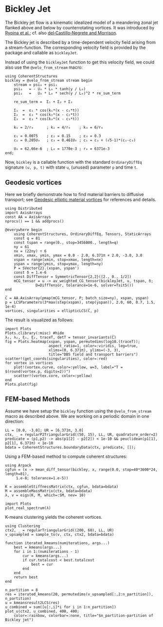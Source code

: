 # Bickley Jet

The Bickley jet flow is a kinematic idealized model of a meandering zonal jet
flanked above and below by counterrotating vortices. It was introduced by
[Rypina et al.](https://dx.doi.org/10.1175/JAS4036.1); cf. also [del‐Castillo‐Negrete and Morrison](https://doi.org/10.1063/1.858639).

The Bickley jet is described by a time-dependent velocity field arising from a
stream-function. The corresponding velocity field is provided by the package and
callable as `bickleyJet`.

Instead of using the `bickleyJet` function to get this velocity field, we could
also use the `@velo_from_stream` macro:
```@example 2
using CoherentStructures
bickley = @velo_from_stream stream begin
    stream = psi₀ + psi₁
    psi₀   = - U₀ * L₀ * tanh(y / L₀)
    psi₁   =   U₀ * L₀ * sech(y / L₀)^2 * re_sum_term

    re_sum_term =  Σ₁ + Σ₂ + Σ₃

    Σ₁  =  ε₁ * cos(k₁*(x - c₁*t))
    Σ₂  =  ε₂ * cos(k₂*(x - c₂*t))
    Σ₃  =  ε₃ * cos(k₃*(x - c₃*t))

    k₁ = 2/r₀      ; k₂ = 4/r₀    ; k₃ = 6/r₀

    ε₁ = 0.0075    ; ε₂ = 0.15    ; ε₃ = 0.3
    c₂ = 0.205U₀   ; c₃ = 0.461U₀ ; c₁ = c₃ + (√5-1)*(c₂-c₃)

    U₀ = 62.66e-6  ; L₀ = 1770e-3 ; r₀ = 6371e-3
end;
```
Now, `bickley` is a callable function with the standard `OrdinaryDiffEq`
signature `(u, p, t)` with state `u`, (unused) parameter `p` and time `t`.

## Geodesic vortices

Here we briefly demonstrate how to find material barriers to diffusive transport;
see [Geodesic elliptic material vortices](@ref) for references and details.
```
using Distributed
import AxisArrays
const AA = AxisArrays
nprocs() == 1 && addprocs()

@everywhere begin
    using CoherentStructures, OrdinaryDiffEq, Tensors, StaticArrays
    const q = 81
    const tspan = range(0., stop=3456000., length=q)
    ny = 61
    nx = (22ny) ÷ 6
    xmin, xmax, ymin, ymax = 0.0 - 2.0, 6.371π + 2.0, -3.0, 3.0
    xspan = range(xmin, stop=xmax, length=nx)
    yspan = range(ymin, stop=ymax, length=ny)
    P = SVector{2}.(xspan, yspan')
    const δ = 1.e-6
    const DiffTensor = SymmetricTensor{2,2}([2., 0., 1/2])
    mCG_tensor = u -> av_weighted_CG_tensor(bickleyJet, u, tspan, δ;
              D=DiffTensor, tolerance=1e-6, solver=Tsit5())
end

C̅ = AA.AxisArray(pmap(mCG_tensor, P; batch_size=ny), xspan, yspan)
p = LCSParameters(3*max(step(xspan), step(yspan)), 2.0, 60, 0.7, 1.5, 1e-4)
vortices, singularities = ellipticLCS(C̅, p)
```
The result is visualized as follows:
```
import Plots
Plots.clibrary(:misc) #hide
λ₁, λ₂, ξ₁, ξ₂, traceT, detT = tensor_invariants(C̅)
fig = Plots.heatmap(xspan, yspan, permutedims(log10.(traceT));
                    aspect_ratio=1, color=:viridis, leg=true,
                    xlims=(0, 6.371π), ylims=(-3, 3),
                    title="DBS field and transport barriers")
scatter!(get_coords(singularities), color=:red)
for vortex in vortices
    plot!(vortex.curve, color=:yellow, w=3, label="T = $(round(vortex.p, digits=2))")
    scatter!(vortex.core, color=:yellow)
end
Plots.plot(fig)
```

## FEM-based Methods

Assume we have setup the `bickley` function using the `@velo_from_stream` macro
as described above. We are working on a periodic domain in one direction:
```@example 2
LL = [0.0, -3.0]; UR = [6.371π, 3.0]
ctx, _ = regularP2TriangularGrid((50, 15), LL, UR, quadrature_order=2)
predicate = (p1,p2) -> abs(p1[2] - p2[2]) < 1e-10 && peuclidean(p1[1], p2[1], 6.371π) < 1e-10
bdata = CoherentStructures.boundaryData(ctx, predicate, []);
```
Using a FEM-based method to compute coherent structures:
```@example 2
using Arpack
cgfun = (x -> mean_diff_tensor(bickley, x, range(0.0, stop=40*3600*24, length=81),
     1.e-8; tolerance=1.e-5))

K = assembleStiffnessMatrix(ctx, cgfun, bdata=bdata)
M = assembleMassMatrix(ctx, bdata=bdata)
λ, v = eigs(K, M, which=:SM, nev= 10)

import Plots
plot_real_spectrum(λ)
```
K-means clustering yields the coherent vortices.
```@example 2
using Clustering
ctx2, _ = regularTriangularGrid((200, 60), LL, UR)
v_upsampled = sample_to(v, ctx, ctx2, bdata=bdata)

function iterated_kmeans(numiterations, args...)
    best = kmeans(args...)
    for i in 1:(numiterations - 1)
        cur = kmeans(args...)
        if cur.totalcost < best.totalcost
            best = cur
        end
    end
    return best
end

n_partition = 8
res = iterated_kmeans(20, permutedims(v_upsampled[:,2:n_partition]), n_partition)
u = kmeansresult2LCS(res)
u_combined = sum([u[:,i]*i for i in 1:n_partition])
plot_u(ctx2, u_combined, 400, 400;
    color=:rainbow, colorbar=:none, title="$n_partition-partition of Bickley jet")
```
